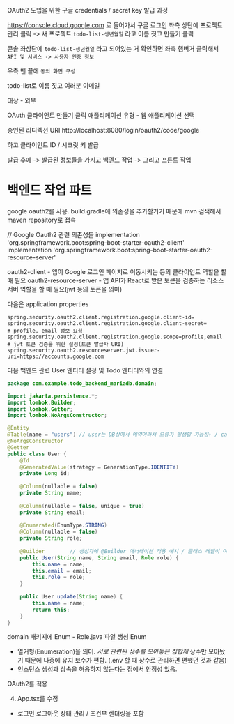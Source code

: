 OAuth2 도입을 위한 구글 credentials / secret key 발급 과정

https://console.cloud.google.com 로 들어가서 구글 로그인
좌측 상단에 프로젝트 관리 클릭 -> 새 프로젝트
`todo-list-생년월일` 라고 이름 짓고 만들기 클릭

콘솔 좌상단에 `todo-list-생년월일` 라고 되어있는 거 확인하면
좌측 햄버거 클릭해서 `API 및 서비스 -> 사용자 인증 정보`

우측 맨 끝에 `동의 화면 구성`

todo-list로 이름 짓고
여러분 이메일

대상 - 외부

OAuth 클라이언트 만들기 클릭
애플리케이션 유형 - 웹 애플리케이션 선택

승인된 리디렉션 URI
http://localhost:8080/login/oauth2/code/google

하고 클라이언트 ID / 시크릿 키 발급

발급 후에 -> 발급된 정보들을 가지고 백엔드 작업 -> 그리고 프론트 작업

# 백엔드 작업 파트

google oauth2를 사용.
build.gradle에 의존성을 추가할거기 때문에 mvn 검색해서 maven repository로 접속

// Google Oauth2 관련 의존성들
implementation 'org.springframework.boot:spring-boot-starter-oauth2-client'
implementation 'org.springframework.boot:spring-boot-starter-oauth2-resource-server'

oauth2-client - 앱이 Google 로그인 페이지로 이동시키는 등의 클라이언트 역할을 할 때 필요
oauth2-resource-server - 앱 API가 React로 받은 토큰을 검증하는 리소스 서버 역할을 할 때 필요(jwt 등의 토큰을 의미)

다음은 application.properties

```properties
spring.security.oauth2.client.registration.google.client-id=
spring.security.oauth2.client.registration.google.client-secret=
# profile, email 정보 요청
spring.security.oauth2.client.registration.google.scope=profile,email
# jwt 토큰 검증을 위한 설정(토큰 발급자 URI)
spring.security.oauth2.resourceserver.jwt.issuer-uri=https://accounts.google.com
```

다음 백엔드 관련
User 엔티티 설정 및 Todo 엔티티와의 연결

```java
package com.example.todo_backend_mariadb.domain;

import jakarta.persistence.*;
import lombok.Builder;
import lombok.Getter;
import lombok.NoArgsConstructor;

@Entity
@Table(name = "users") // user는 DB상에서 예약어라서 오류가 발생할 가능성↑ / car에서는 AppUser였죠
@NoArgsConstructor
@Getter
public class User {
    @Id
    @GeneratedValue(strategy = GenerationType.IDENTITY)
    private Long id;
    
    @Column(nullable = false)
    private String name;
    
    @Column(nullable = false, unique = true)
    private String email;
    
    @Enumerated(EnumType.STRING)
    @Column(nullable = false)
    private String role;
    
    @Builder        // 생성자에 @Builder 애너테이션 적용 예시 / 클래스 레벨이 아니라.
    public User(String name, String email, Role role) {
        this.name = name;
        this.email = email;
        this.role = role;
    }
    
    public User update(String name) {
        this.name = name;
        return this;
    }
}
```
domain 패키지에 Enum - Role.java 파일 생성
Enum
- 열거형(Enumeration)을 의미.
_서로 관련된 상수를 모아놓은 집합체_ 상수만 모아놨기 때문에 나중에 유지 보수가 편함. (.env 할 때 상수로 관리하면 편했던 것과 같음)
- 인스턴스 생성과 상속을 허용하지 않는다는 점에서 안정성 있음.




























OAuth2를 적용












4. App.tsx를 수정
- 로그인 로그아웃 상태 관리 / 조건부 렌더링을 포함